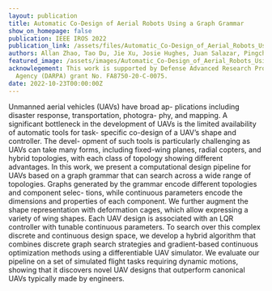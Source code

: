 ```yaml
---
layout: publication
title: Automatic Co-Design of Aerial Robots Using a Graph Grammar 
show_on_homepage: false
publication: IEEE IROS 2022
publication_link: /assets/files/Automatic_Co-Design_of_Aerial_Robots_Using_a_Graph_Grammar.pdf
authors: Allan Zhao, Tao Du, Jie Xu, Josie Hughes, Juan Salazar, Pingchuan Ma, Wei Wang, Daniela Rus, and Wojciech Matusik
featured_image: /assets/images/Automatic_Co-Design_of_Aerial_Robots_Using_a_Graph_Grammar.jpg
acknowlegement: This work is supported by Defense Advanced Research Projects
  Agency (DARPA) grant No. FA8750-20-C-0075.
date: 2022-10-23T00:00:00Z
---
```

Unmanned aerial vehicles (UAVs) have broad ap-
plications including disaster response, transportation, photogra-
phy, and mapping. A significant bottleneck in the development
of UAVs is the limited availability of automatic tools for task-
specific co-design of a UAV’s shape and controller. The devel-
opment of such tools is particularly challenging as UAVs can
take many forms, including fixed-wing planes, radial copters,
and hybrid topologies, with each class of topology showing
different advantages. In this work, we present a computational
design pipeline for UAVs based on a graph grammar that can
search across a wide range of topologies. Graphs generated by
the grammar encode different topologies and component selec-
tions, while continuous parameters encode the dimensions and
properties of each component. We further augment the shape
representation with deformation cages, which allow expressing
a variety of wing shapes. Each UAV design is associated with an
LQR controller with tunable continuous parameters. To search
over this complex discrete and continuous design space, we
develop a hybrid algorithm that combines discrete graph search
strategies and gradient-based continuous optimization methods
using a differentiable UAV simulator. We evaluate our pipeline
on a set of simulated flight tasks requiring dynamic motions,
showing that it discovers novel UAV designs that outperform
canonical UAVs typically made by engineers.
